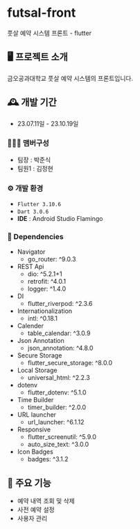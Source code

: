  # futsal-front

풋살 예약 시스템 프론트 - flutter


## 🖥️ 프로젝트 소개

금오공과대학교 풋살 예약 시스템의 프론트입니다.
<br>
## 🕰️ 개발 기간

- 23.07.11일 - 23.10.19일

### 🧑‍🤝‍🧑 맴버구성

- 팀장 : 박준식
- 팀원1 : 김정현

### ⚙️ 개발 환경

- `Flutter 3.10.6`
- `Dart 3.0.6`
- **IDE** : Android Studio Flamingo

### 📜 Dependencies

- Navigator
  - go_router: ^9.0.3
- REST Api
  - dio: ^5.2.1+1
  - retrofit: ^4.0.1
  - logger: ^1.4.0
- DI
  - flutter_riverpod: ^2.3.6
- Internationalization
  - intl: ^0.18.1
- Calender
  - table_calendar: ^3.0.9
- Json Annotation
  - json_annotation: ^4.8.0
- Secure Storage
  - flutter_secure_storage: ^8.0.0
- Local Storage
  - universal_html: ^2.2.3
- dotenv
  - flutter_dotenv: ^5.1.0
- Time Builder
  - timer_builder: ^2.0.0
- URL launcher
  - url_launcher: ^6.1.12
- Responsive
  - flutter_screenutil: ^5.9.0
  - auto_size_text: ^3.0.0
- Icon Badges
  - badges: ^3.1.2

## 📌 주요 기능

- 예약 내역 조회 및 삭제
- 사전 예약 설정
- 사용자 관리


<!-- Security scan triggered at 2025-09-01 23:07:45 -->